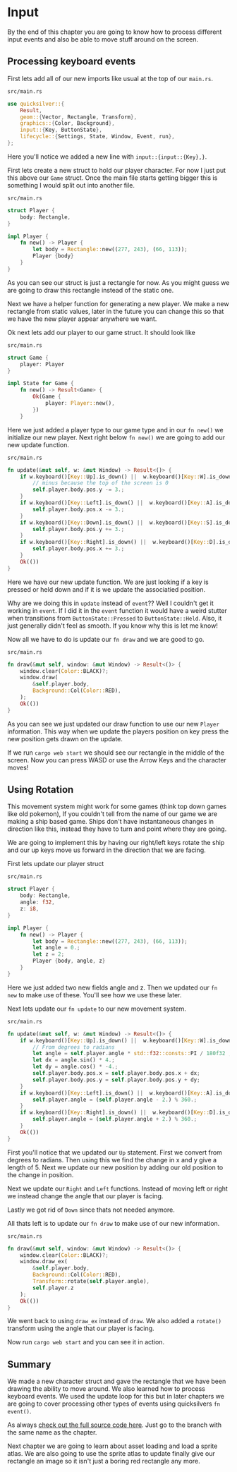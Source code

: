 # Input
By the end of this chapter you are going to know how to process different input events and also be able to move stuff around on the screen.

## Processing keyboard events
First lets add all of our new imports like usual at the top of our `main.rs`.

`src/main.rs`
``` Rust
use quicksilver::{
    Result,
    geom::{Vector, Rectangle, Transform},
    graphics::{Color, Background},
    input::{Key, ButtonState},
    lifecycle::{Settings, State, Window, Event, run},
};
```
Here you'll notice we added a new line with `input::{input::{Key},}`.

First lets create a new struct to hold our player character. For now I just put this above our `Game` struct. Once the main file starts getting bigger this is something I would split out into another file. 

`src/main.rs`
``` Rust
struct Player {
    body: Rectangle,
}

impl Player {
    fn new() -> Player {
        let body = Rectangle::new((277, 243), (66, 113));
        Player {body}
    }
}
```
As you can see our struct is just a rectangle for now. As you might guess we are going to draw this rectangle instead of the static one.

Next we have a helper function for generating a new player. We make a new rectangle from static values, later in the future you can change this so that we have the new player appear anywhere we want.

Ok next lets add our player to our game struct. It should look like

`src/main.rs`
``` Rust
struct Game {
    player: Player
}

impl State for Game {
    fn new() -> Result<Game> {
        Ok(Game {
            player: Player::new(),
        })
    }

```
Here we just added a player type to our game type and in our `fn new()` we initialize our new player.
Next right below `fn new()` we are going to add our new update function.

`src/main.rs`
``` Rust
fn update(&mut self, w: &mut Window) -> Result<()> {
    if w.keyboard()[Key::Up].is_down() ||  w.keyboard()[Key::W].is_down() { 
        // minus because the top of the screen is 0
        self.player.body.pos.y -= 3.;
    }  
    if w.keyboard()[Key::Left].is_down() ||  w.keyboard()[Key::A].is_down() {
        self.player.body.pos.x -= 3.;
    } 
    if w.keyboard()[Key::Down].is_down() ||  w.keyboard()[Key::S].is_down() {
        self.player.body.pos.y += 3.;
    } 
    if w.keyboard()[Key::Right].is_down() ||  w.keyboard()[Key::D].is_down() {
        self.player.body.pos.x += 3.;
    }
    Ok(())
}
```
Here we have our new update function. We are just looking if a key is pressed or held down and if it is we update the associatied position. 

Why are we doing this in `update` instead of `event`?? Well I couldn't get it working in `event`. If I did it in the `event` function it would have a weird stutter when transitions from `ButtonState::Pressed` to `ButtonState::Held`. Also, it just generally didn't feel as smooth. If you know why this is let me know!

Now all we have to do is update our `fn draw` and we are good to go.

`src/main.rs`
``` Rust
fn draw(&mut self, window: &mut Window) -> Result<()> {
    window.clear(Color::BLACK)?;
    window.draw(
        &self.player.body,
        Background::Col(Color::RED),
    );
    Ok(())
}
```
As you can see we just updated our draw function to use our new `Player` information. This way when we update the players position on key press the new position gets drawn on the update. 

If we run `cargo web start` we should see our rectangle in the middle of the screen. Now you can press WASD or use the Arrow Keys and the character moves!

## Using Rotation
This movement system might work for some games (think top down games like old pokemon), If you couldn't tell from the name of our game we are making a ship based game. Ships don't have instantaneous changes in direction like this, instead they have to turn and point where they are going. 

We are going to implement this by having our right/left keys rotate the ship and our up keys move us forward in the direction that we are facing.

First lets update our player struct

`src/main.rs`
``` Rust
struct Player {
    body: Rectangle,
    angle: f32,
    z: i8,
}

impl Player {
    fn new() -> Player {
        let body = Rectangle::new((277, 243), (66, 113));
        let angle = 0.;
        let z = 2;
        Player {body, angle, z}
    }
}
```
Here we just added two new fields angle and z. Then we updated our `fn new` to make use of these. You'll see how we use these later.

Next lets update our `fn update` to our new movement system.

`src/main.rs`
``` Rust
fn update(&mut self, w: &mut Window) -> Result<()> {
    if w.keyboard()[Key::Up].is_down() ||  w.keyboard()[Key::W].is_down() { 
        // From degrees to radians
        let angle = self.player.angle * std::f32::consts::PI / 180f32 ; 
        let dx = angle.sin() * 4.;
        let dy = angle.cos() * -4.;
        self.player.body.pos.x = self.player.body.pos.x + dx;
        self.player.body.pos.y = self.player.body.pos.y + dy;
    }  
    if w.keyboard()[Key::Left].is_down() ||  w.keyboard()[Key::A].is_down() {
        self.player.angle = (self.player.angle - 2.) % 360.;
    } 
    if w.keyboard()[Key::Right].is_down() ||  w.keyboard()[Key::D].is_down() {
        self.player.angle = (self.player.angle + 2.) % 360.;
    }
    Ok(())
}
```
First you'll notice that we updated our `Up` statement. First we convert from degrees to radians. Then using this we find the change in x and y give a length of 5. Next we update our new position by adding our old position to the change in position.

Next we update our `Right` and `Left` functions. Instead of moving left or right we instead change the angle that our player is facing. 

Lastly we got rid of `Down` since thats not needed anymore.

All thats left is to update our `fn draw` to make use of our new information.

`src/main.rs`
``` Rust
fn draw(&mut self, window: &mut Window) -> Result<()> {
    window.clear(Color::BLACK)?;
    window.draw_ex(
        &self.player.body,
        Background::Col(Color::RED),
        Transform::rotate(self.player.angle),
        self.player.z
    );
    Ok(())
}
```
We went back to using `draw_ex` instead of `draw`. We also added a `rotate()` transform using the angle that our player is facing.

Now run `cargo web start` and you can see it in action.

## Summary 
We made a new character struct and gave the rectangle that we have been drawing the ability to move around. We also learned how to process keyboard events. We used the update loop for this but in later chapters we are going to cover processing other types of events using quicksilvers `fn event()`.

As always [check out the full source code here](https://github.com/DallasC/ohship). Just go to the branch with the same name as the chapter.

Next chapter we are going to learn about asset loading and load a sprite atlas. We are also going to use the sprite atlas to update finally give our rectangle an image so it isn't just a boring red rectangle any more.